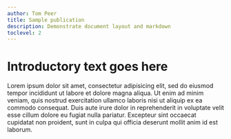 ```yaml
---
author: Tom Peer
title: Sample publication
description: Demonstrate document layout and markdown
toclevel: 2
---
```


# Introductory text goes here

Lorem ipsum dolor sit amet, consectetur adipisicing elit, sed do eiusmod
tempor incididunt ut labore et dolore magna aliqua. Ut enim ad minim veniam,
quis nostrud exercitation ullamco laboris nisi ut aliquip ex ea commodo
consequat. Duis aute irure dolor in reprehenderit in voluptate velit esse
cillum dolore eu fugiat nulla pariatur. Excepteur sint occaecat cupidatat non
proident, sunt in culpa qui officia deserunt mollit anim id est laborum.


<div href="disclaimer.md" id="disclaimer" meta="true" />
<div href="fruit.md" />
<div href="veg.md" />
<div href="pulses.md" />